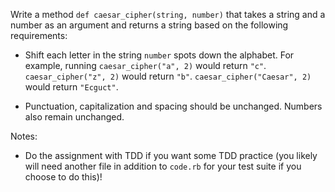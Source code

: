 Write a method `def caesar_cipher(string, number)` that takes a string and a number as an argument and returns a string based on the following requirements:

* Shift each letter in the string `number` spots down the alphabet. For example, running `caesar_cipher("a", 2)` would return `"c"`. `caesar_cipher("z", 2)` would return `"b"`. `caesar_cipher("Caesar", 2)` would return `"Ecguct"`.

* Punctuation, capitalization and spacing should be unchanged. Numbers also remain unchanged.

Notes:

* Do the assignment with TDD if you want some TDD practice (you likely will need another file in addition to `code.rb` for your test suite if you choose to do this)!
